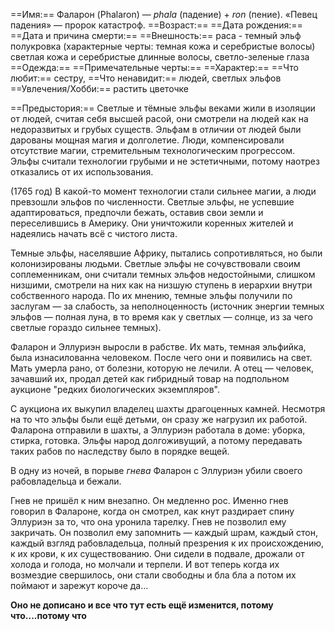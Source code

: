 ==Имя:== Фаларон (Phalaron) — *phala* (падение) + *ron* (пение). «Певец падения» — пророк катастроф.
==Возраст:==
==Дата рождения:==
==Дата и причина смерти:==
==Внешность:== раса - темный эльф полукровка (характерные черты: темная кожа и серебристые волосы) светлая кожа и серебристые длинные волосы, светло-зеленые глаза
==Одежда:==
==Примечательные черты:==
==Характер:==
==Что любит:== сестру, 
==Что ненавидит:== людей, светлых эльфов
==Увлечения/Хобби:== растить цветочке

==Предыстория:== 
Светлые и тёмные эльфы веками жили в изоляции от людей, считая себя высшей расой, они смотрели на людей как на недоразвитых и грубых существ. Эльфам в отличии от людей были дарованы мощная магия и долголетие.
Люди, компенсировали отсутствие магии, стремительным технологическим прогрессом. Эльфы считали технологии грубыми и не эстетичными, потому наотрез отказались от их использования.

(1765 год) В какой-то момент технологии стали сильнее магии, а люди превзошли эльфов по численности.
Светлые эльфы, не успевшие адаптироваться, предпочли бежать, оставив свои земли и переселившись в Америку. Они уничтожили коренных жителей и надеялись начать всё с чистого листа.

Темные эльфы, населявшие Африку, пытались сопротивляться, но были колонизированы людьми. 
Светлые эльфы не сочувствовали своим соплеменникам, они считали темных эльфов недостойными, слишком низшими, смотрели на них как на низшую ступень в иерархии внутри собственного народа. По их мнению, темные эльфы получили по заслугам — за слабость, за неполноценность (источник энергии темных эльфов — полная луна, в то время как у светлых — солнце, из за чего светлые гораздо сильнее темных).

Фаларон и Эллуриэн выросли в рабстве. Их мать, темная эльфийка, была изнасилованна человеком. После чего они и появились на свет. 
Мать умерла рано, от болезни, которую не лечили. А отец — человек, зачавший их, продал детей как гибридный товар на подпольном аукционе "редких биологических экземпляров".

С аукциона их выкупил владелец шахты драгоценных камней. 
Несмотря на то что эльфы были ещё детьми, он сразу же нагрузил их работой. Фаларона отправили в шахты, а Эллуриэн работала в доме: уборка, стирка, готовка. 
Эльфы народ долгоживущий, а потому передавать таких рабов по наследству было в порядке вещей. 

В одну из ночей, в порыве *гнева* Фаларон с Эллуриэн убили своего рабовладельца и бежали. 

Гнев не пришёл к ним внезапно. Он медленно рос. Именно гнев говорил в Фалароне, когда он смотрел, как кнут раздирает спину Эллуриэн за то, что она уронила тарелку. Гнев не позволил ему закричать. Он позволил ему запомнить — каждый шрам, каждый стон, каждый взгляд рабовладельца, полный презрения к их происхождению, к их крови, к их существованию. Они сидели  в подвале, дрожали от холода и голода, но молчали и терпели. И вот теперь когда их возмездие свершилось, они стали свободны и бла бла а потом их поймают и зарежут короче да...

**Оно не дописано и все что тут есть ещё изменится, потому что....потому что**